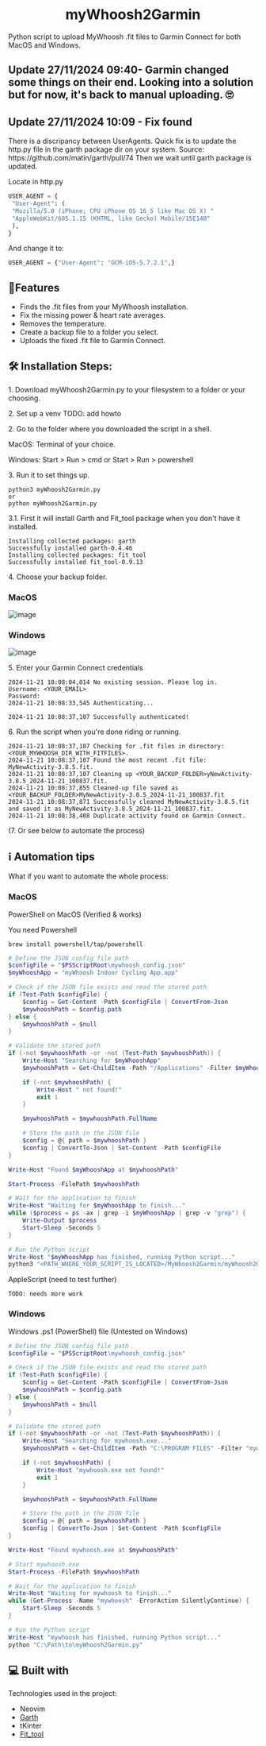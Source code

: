<h1 align="center" id="title">myWhoosh2Garmin</h1>

<p id="description">Python script to upload MyWhoosh .fit files to Garmin Connect for both MacOS and Windows.</p>

<h2><b>Update 27/11/2024 09:40- Garmin changed some things on their end. Looking into a solution but for now, it's back to manual uploading. 🙄</b></h2>


<h2><b>Update 27/11/2024 10:09 - Fix found</b></h2>
There is a discripancy between UserAgents. Quick fix is to update the http.py file in the garth package dir on your system.
Source: https://github.com/matin/garth/pull/74
Then we wait until garth package is updated.

Locate in http.py
```python
USER_AGENT = {
 "User-Agent": (
 "Mozilla/5.0 (iPhone; CPU iPhone OS 16_5 like Mac OS X) "
 "AppleWebKit/605.1.15 (KHTML, like Gecko) Mobile/15E148"
 ),
}
```

And change it to:

```python
USER_AGENT = {"User-Agent": "GCM-iOS-5.7.2.1",}
```
  
  
<h2>🧐Features</h2>

*   Finds the .fit files from your MyWhoosh installation.
*   Fix the missing power & heart rate averages.
*   Removes the temperature.
*   Create a backup file to a folder you select.
*   Uploads the fixed .fit file to Garmin Connect.

<h2>🛠️ Installation Steps:</h2>

<p>1. Download myWhoosh2Garmin.py to your filesystem to a folder or your choosing.</p>
<p>2. Set up a venv
  TODO: add howto
</p>

<p>2. Go to the folder where you downloaded the script in a shell.</p>

MacOS: Terminal of your choice. 

Windows: Start > Run > cmd or Start > Run > powershell

<p>3. Run it to set things up.</p>

```
python3 myWhoosh2Garmin.py
or
python myWhoosh2Garmin.py
```

<p>3.1. First it will install Garth and Fit_tool package when you don't have it installed.

```
Installing collected packages: garth
Successfully installed garth-0.4.46
Installing collected packages: fit_tool
Successfully installed fit_tool-0.9.13
```
  
<p>4. Choose your backup folder.</p>

<h3>MacOS</h3>

![image](https://github.com/user-attachments/assets/2c6c1072-bacf-4f0c-8861-78f62bf51648)


<h3>Windows</h3>


![image](https://github.com/user-attachments/assets/d1540291-4e6d-488e-9dcf-8d7b68651103)

<p>5. Enter your Garmin Connect credentials</p>

```
2024-11-21 10:08:04,014 No existing session. Please log in.
Username: <YOUR_EMAIL>
Password:
2024-11-21 10:08:33,545 Authenticating...

2024-11-21 10:08:37,107 Successfully authenticated!
```

<p>6. Run the script when you're done riding or running.</p>

```
2024-11-21 10:08:37,107 Checking for .fit files in directory: <YOUR_MYWHOOSH_DIR_WITH_FITFILES>.
2024-11-21 10:08:37,107 Found the most recent .fit file: MyNewActivity-3.8.5.fit.
2024-11-21 10:08:37,107 Cleaning up <YOUR_BACKUP_FOLDER>yNewActivity-3.8.5_2024-11-21_100837.fit.
2024-11-21 10:08:37,855 Cleaned-up file saved as <YOUR_BACKUP_FOLDER>MyNewActivity-3.8.5_2024-11-21_100837.fit
2024-11-21 10:08:37,871 Successfully cleaned MyNewActivity-3.8.5.fit and saved it as MyNewActivity-3.8.5_2024-11-21_100837.fit.
2024-11-21 10:08:38,408 Duplicate activity found on Garmin Connect.
```

<p>(7. Or see below to automate the process)</p>

<h2>ℹ️ Automation tips</h2> 

What if you want to automate the whole process:
<h3>MacOS</h3>

PowerShell on MacOS (Verified & works)

You need Powershell

```shell
brew install powershell/tap/powershell
```

```powershell
# Define the JSON config file path
$configFile = "$PSScriptRoot\mywhoosh_config.json"
$myWhooshApp = "myWhoosh Indoor Cycling App.app"

# Check if the JSON file exists and read the stored path
if (Test-Path $configFile) {
    $config = Get-Content -Path $configFile | ConvertFrom-Json
    $mywhooshPath = $config.path
} else {
    $mywhooshPath = $null
}

# Validate the stored path
if (-not $mywhooshPath -or -not (Test-Path $mywhooshPath)) {
    Write-Host "Searching for $myWhooshApp"
    $mywhooshPath = Get-ChildItem -Path "/Applications" -Filter $myWhooshApp -Recurse -ErrorAction SilentlyContinue | Select-Object -First 1

    if (-not $mywhooshPath) {
        Write-Host " not found!"
        exit 1
    }

    $mywhooshPath = $mywhooshPath.FullName

    # Store the path in the JSON file
    $config = @{ path = $mywhooshPath }
    $config | ConvertTo-Json | Set-Content -Path $configFile
}

Write-Host "Found $myWhooshApp at $mywhooshPath"

Start-Process -FilePath $mywhooshPath

# Wait for the application to finish
Write-Host "Waiting for $myWhooshApp to finish..."
while ($process = ps -ax | grep -i $myWhooshApp | grep -v "grep") {
    Write-Output $process
    Start-Sleep -Seconds 5
}

# Run the Python script
Write-Host "$myWhooshApp has finished, running Python script..."
python3 "<PATH_WHERE_YOUR_SCRIPT_IS_LOCATED>/MyWhoosh2Garmin/myWhoosh2Garmin.py"
```

AppleScript (need to test further)

```applescript
TODO: needs more work
```

<h3>Windows</h3>

Windows .ps1 (PowerShell) file (Untested on Windows)
```powershell
# Define the JSON config file path
$configFile = "$PSScriptRoot\mywhoosh_config.json"

# Check if the JSON file exists and read the stored path
if (Test-Path $configFile) {
    $config = Get-Content -Path $configFile | ConvertFrom-Json
    $mywhooshPath = $config.path
} else {
    $mywhooshPath = $null
}

# Validate the stored path
if (-not $mywhooshPath -or -not (Test-Path $mywhooshPath)) {
    Write-Host "Searching for mywhoosh.exe..."
    $mywhooshPath = Get-ChildItem -Path "C:\PROGRAM FILES" -Filter "mywhoosh.exe" -Recurse -ErrorAction SilentlyContinue | Select-Object -First 1

    if (-not $mywhooshPath) {
        Write-Host "mywhoosh.exe not found!"
        exit 1
    }

    $mywhooshPath = $mywhooshPath.FullName

    # Store the path in the JSON file
    $config = @{ path = $mywhooshPath }
    $config | ConvertTo-Json | Set-Content -Path $configFile
}

Write-Host "Found mywhoosh.exe at $mywhooshPath"

# Start mywhoosh.exe
Start-Process -FilePath $mywhooshPath

# Wait for the application to finish
Write-Host "Waiting for mywhoosh to finish..."
while (Get-Process -Name "mywhoosh" -ErrorAction SilentlyContinue) {
    Start-Sleep -Seconds 5
}

# Run the Python script
Write-Host "mywhoosh has finished, running Python script..."
python "C:\Path\to\myWhoosh2Garmin.py"
```

<h2>💻 Built with</h2>

Technologies used in the project:

* Neovim
*   <a href="https://github.com/matin/garth">Garth</a>
*   tKinter
*   <a href="https://bitbucket.org/stagescycling/fit_tool/src/main/">Fit\_tool</a>

